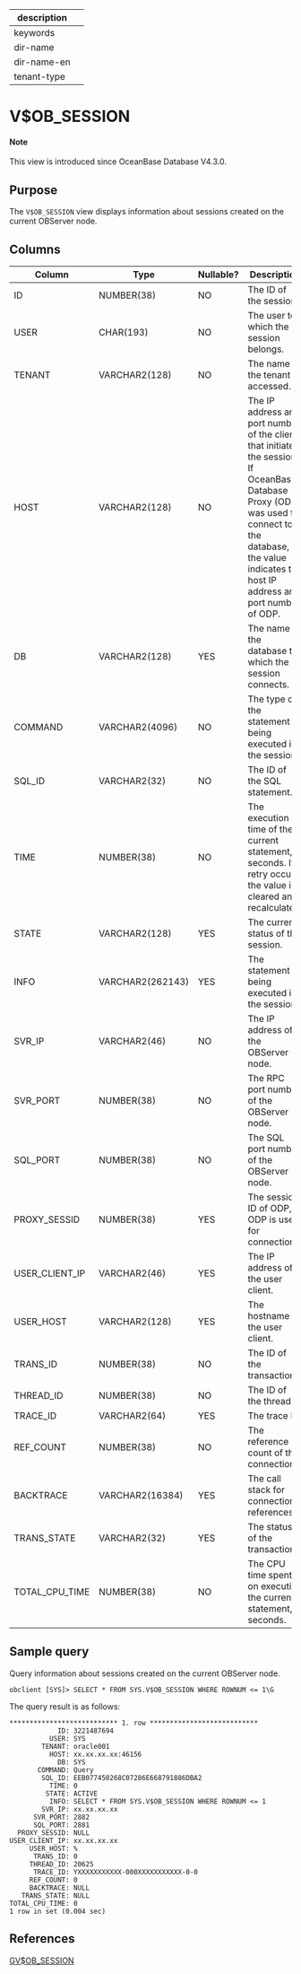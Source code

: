 |description||
|---|---|
|keywords||
|dir-name||
|dir-name-en||
|tenant-type||

# V$OB_SESSION

<main id="notice" type='explain'>
<h4>Note</h4>
<p>This view is introduced since OceanBase Database V4.3.0. </p>
</main>

## Purpose

The `V$OB_SESSION` view displays information about sessions created on the current OBServer node.

## Columns

| **Column** | **Type** | **Nullable?** | **Description** |
| --- | --- | --- | --- |
| ID | NUMBER(38) | NO | The ID of the session. |
| USER | CHAR(193) | NO | The user to which the session belongs. |
| TENANT | VARCHAR2(128) | NO | The name of the tenant accessed. |
| HOST | VARCHAR2(128) | NO | The IP address and port number of the client that initiated the session. If OceanBase Database Proxy (ODP) was used to connect to the database, the value indicates the host IP address and port number of ODP. |
| DB | VARCHAR2(128) | YES | The name of the database to which the session connects. |
| COMMAND | VARCHAR2(4096) | NO | The type of the statement being executed in the session. |
| SQL_ID | VARCHAR2(32) | NO | The ID of the SQL statement. |
| TIME | NUMBER(38) | NO | The execution time of the current statement, in seconds. If a retry occurs, the value is cleared and recalculated. |
| STATE | VARCHAR2(128) | YES | The current status of the session. |
| INFO | VARCHAR2(262143) | YES | The statement being executed in the session. |
| SVR_IP | VARCHAR2(46) | NO | The IP address of the OBServer node. |
| SVR_PORT | NUMBER(38) | NO | The RPC port number of the OBServer node. |
| SQL_PORT | NUMBER(38) | NO | The SQL port number of the OBServer node. |
| PROXY_SESSID | NUMBER(38) | YES | The session ID of ODP, if ODP is used for connection. |
| USER_CLIENT_IP | VARCHAR2(46) | YES | The IP address of the user client. |
| USER_HOST | VARCHAR2(128) | YES | The hostname of the user client. |
| TRANS_ID | NUMBER(38) | NO | The ID of the transaction. |
| THREAD_ID | NUMBER(38) | NO | The ID of the thread. |
| TRACE_ID | VARCHAR2(64) | YES | The trace ID. |
| REF_COUNT | NUMBER(38) | NO | The reference count of the connection. |
| BACKTRACE | VARCHAR2(16384) | YES | The call stack for connection references. |
| TRANS_STATE | VARCHAR2(32) | YES | The status of the transaction. |
| TOTAL_CPU_TIME | NUMBER(38) | NO | The CPU time spent on executing the current statement, in seconds. |

## Sample query

Query information about sessions created on the current OBServer node.

```shell
obclient [SYS]> SELECT * FROM SYS.V$OB_SESSION WHERE ROWNUM <= 1\G
```

The query result is as follows:

```shell
*************************** 1. row ***************************
            ID: 3221487694
          USER: SYS
        TENANT: oracle001
          HOST: xx.xx.xx.xx:46156
            DB: SYS
       COMMAND: Query
        SQL_ID: EEB077450268C07286E668791886DBA2
          TIME: 0
         STATE: ACTIVE
          INFO: SELECT * FROM SYS.V$OB_SESSION WHERE ROWNUM <= 1
        SVR_IP: xx.xx.xx.xx
      SVR_PORT: 2882
      SQL_PORT: 2881
  PROXY_SESSID: NULL
USER_CLIENT_IP: xx.xx.xx.xx
     USER_HOST: %
      TRANS_ID: 0
     THREAD_ID: 20625
      TRACE_ID: YXXXXXXXXXXX-000XXXXXXXXXXX-0-0
     REF_COUNT: 0
     BACKTRACE: NULL
   TRANS_STATE: NULL
TOTAL_CPU_TIME: 0
1 row in set (0.004 sec)
```

## References

[GV$OB_SESSION](3300.gv-ob_session-of-oracle-mode.md)
